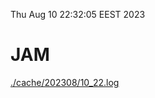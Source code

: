 Thu Aug 10 22:32:05 EEST 2023
# JAM
<a href='./cache/202308/10_22.log'>./cache/202308/10_22.log</a>
